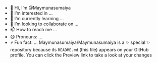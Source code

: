- 👋 Hi, I’m @Maymunasumaiya
- 👀 I’m interested in ...
- 🌱 I’m currently learning ...
- 💞️ I’m looking to collaborate on ...
- 📫 How to reach me ...
- 😄 Pronouns: ...
- ⚡ Fun fact: ...
Maymunasumaiya/Maymunasumaiya is a ✨ special ✨ repository because its `README.md` (this file) appears on your GitHub profile.
You can click the Preview link to take a look at your changes
